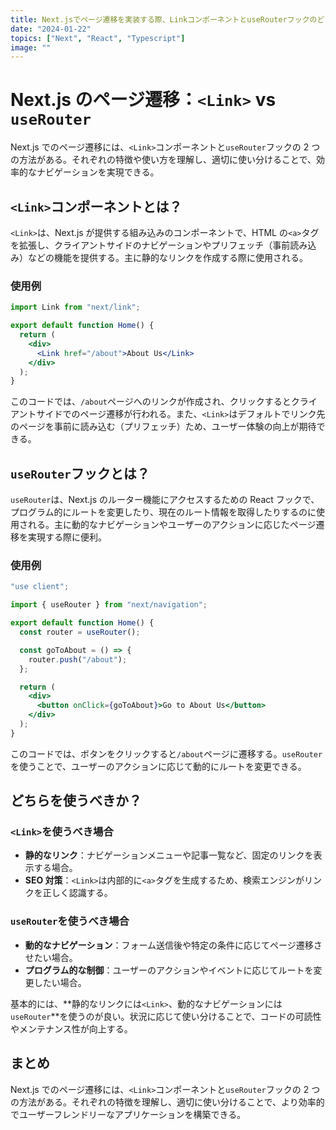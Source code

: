 ```yaml
---
title: Next.jsでページ遷移を実装する際、LinkコンポーネントとuseRouterフックのどちらを使うべきか
date: "2024-01-22"
topics: ["Next", "React", "Typescript"]
image: ""
---
```


# Next.js のページ遷移：`<Link>` vs `useRouter`

Next.js でのページ遷移には、`<Link>`コンポーネントと`useRouter`フックの 2 つの方法がある。それぞれの特徴や使い方を理解し、適切に使い分けることで、効率的なナビゲーションを実現できる。

## `<Link>`コンポーネントとは？

`<Link>`は、Next.js が提供する組み込みのコンポーネントで、HTML の`<a>`タグを拡張し、クライアントサイドのナビゲーションやプリフェッチ（事前読み込み）などの機能を提供する。主に静的なリンクを作成する際に使用される。

### 使用例

```jsx
import Link from "next/link";

export default function Home() {
  return (
    <div>
      <Link href="/about">About Us</Link>
    </div>
  );
}
```

このコードでは、`/about`ページへのリンクが作成され、クリックするとクライアントサイドでのページ遷移が行われる。また、`<Link>`はデフォルトでリンク先のページを事前に読み込む（プリフェッチ）ため、ユーザー体験の向上が期待できる。

## `useRouter`フックとは？

`useRouter`は、Next.js のルーター機能にアクセスするための React フックで、プログラム的にルートを変更したり、現在のルート情報を取得したりするのに使用される。主に動的なナビゲーションやユーザーのアクションに応じたページ遷移を実現する際に便利。

### 使用例

```jsx
"use client";

import { useRouter } from "next/navigation";

export default function Home() {
  const router = useRouter();

  const goToAbout = () => {
    router.push("/about");
  };

  return (
    <div>
      <button onClick={goToAbout}>Go to About Us</button>
    </div>
  );
}
```

このコードでは、ボタンをクリックすると`/about`ページに遷移する。`useRouter`を使うことで、ユーザーのアクションに応じて動的にルートを変更できる。

## どちらを使うべきか？

### `<Link>`を使うべき場合

- **静的なリンク**：ナビゲーションメニューや記事一覧など、固定のリンクを表示する場合。
- **SEO 対策**：`<Link>`は内部的に`<a>`タグを生成するため、検索エンジンがリンクを正しく認識する。

### `useRouter`を使うべき場合

- **動的なナビゲーション**：フォーム送信後や特定の条件に応じてページ遷移させたい場合。
- **プログラム的な制御**：ユーザーのアクションやイベントに応じてルートを変更したい場合。

基本的には、**静的なリンクには`<Link>`、動的なナビゲーションには`useRouter`**を使うのが良い。状況に応じて使い分けることで、コードの可読性やメンテナンス性が向上する。

## まとめ

Next.js でのページ遷移には、`<Link>`コンポーネントと`useRouter`フックの 2 つの方法がある。それぞれの特徴を理解し、適切に使い分けることで、より効率的でユーザーフレンドリーなアプリケーションを構築できる。
